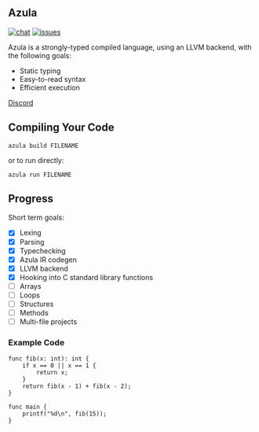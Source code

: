 ## Azula

[![chat](https://img.shields.io/discord/606118150655705088)](https://discord.gg/Hkx8XnB) [![issues](https://img.shields.io/github/issues/azula-lang/azula)](https://github.com/azula-lang/azula/issues)

Azula is a strongly-typed compiled language, using an LLVM backend, with the following goals:
- Static typing
- Easy-to-read syntax
- Efficient execution

[Discord](https://discord.gg/Hkx8XnB)

## Compiling Your Code
```
azula build FILENAME
```

or to run directly:
```
azula run FILENAME
```

## Progress

Short term goals:

- [x] Lexing
- [x] Parsing
- [x] Typechecking
- [x] Azula IR codegen
- [x] LLVM backend
- [x] Hooking into C standard library functions
- [ ] Arrays
- [ ] Loops
- [ ] Structures
- [ ] Methods
- [ ] Multi-file projects

### Example Code

```
func fib(x: int): int {
    if x == 0 || x == 1 {
        return x;
    }
    return fib(x - 1) + fib(x - 2);
}

func main {
    printf("%d\n", fib(15));
}
```
